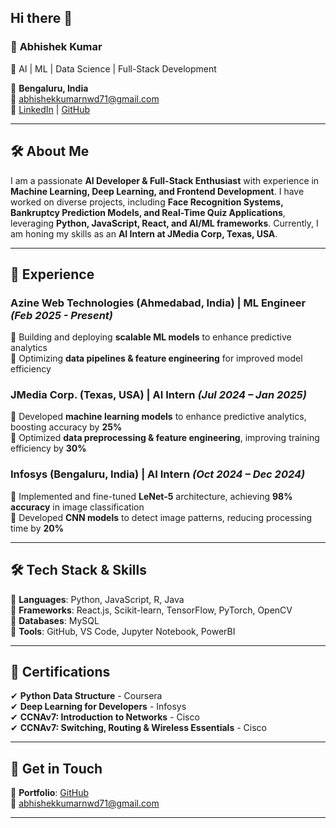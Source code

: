 ## Hi there 👋

### 📌 **Abhishek Kumar**  
🚀 AI | ML | Data Science | Full-Stack Development  

📍 **Bengaluru, India**  
📧 [abhishekkumarnwd71@gmail.com](mailto:abhishekkumarnwd71@gmail.com)  
🔗 [LinkedIn](https://www.linkedin.com/in/abhishek-kumar-a26b3522a/) | [GitHub](https://github.com/abhish12345)  

---  

## 🛠 **About Me**  
I am a passionate **AI Developer & Full-Stack Enthusiast** with experience in **Machine Learning, Deep Learning, and Frontend Development**. I have worked on diverse projects, including **Face Recognition Systems, Bankruptcy Prediction Models, and Real-Time Quiz Applications**, leveraging **Python, JavaScript, React, and AI/ML frameworks**. Currently, I am honing my skills as an **AI Intern at JMedia Corp, Texas, USA**.  

---  

## 🌟 **Experience**
### **Azine Web Technologies (Ahmedabad, India) | ML Engineer** _(Feb 2025 - Present)_ 
🔹 Building and deploying **scalable ML models** to enhance predictive analytics  
🔹 Optimizing **data pipelines & feature engineering** for improved model efficiency

### **JMedia Corp. (Texas, USA) | AI Intern** _(Jul 2024 – Jan 2025)_  
🔹 Developed **machine learning models** to enhance predictive analytics, boosting accuracy by **25%**  
🔹 Optimized **data preprocessing & feature engineering**, improving training efficiency by **30%**  

### **Infosys (Bengaluru, India) | AI Intern** _(Oct 2024 – Dec 2024)_  
🔹 Implemented and fine-tuned **LeNet-5** architecture, achieving **98% accuracy** in image classification  
🔹 Developed **CNN models** to detect image patterns, reducing processing time by **20%**  

---  

## 🛠 **Tech Stack & Skills**  
🔹 **Languages**: Python, JavaScript, R, Java  
🔹 **Frameworks**: React.js, Scikit-learn, TensorFlow, PyTorch, OpenCV  
🔹 **Databases**: MySQL  
🔹 **Tools**: GitHub, VS Code, Jupyter Notebook, PowerBI  

---  

## 📝 **Certifications**  
✔ **Python Data Structure** - Coursera  
✔ **Deep Learning for Developers** - Infosys  
✔ **CCNAv7: Introduction to Networks** - Cisco  
✔ **CCNAv7: Switching, Routing & Wireless Essentials** - Cisco  

---  

## 💌 **Get in Touch**  
🔗 **Portfolio**: [GitHub](https://github.com/abhish12345)  
📧 [abhishekkumarnwd71@gmail.com](mailto:abhishekkumarnwd71@gmail.com)  

---

